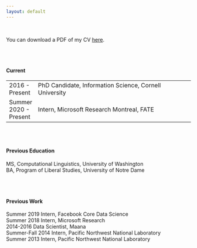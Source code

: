 ```yaml
---
layout: default
---
```


<br>

You can download a PDF of my CV [here](http://maria-antoniak.github.io/resources/maria_antoniak.pdf).

<br><br>

#### Current

<table style="width:100%">
  <tr>
    <td width="10%">2016 - Present</td>
    <td>PhD Candidate, Information Science, Cornell University</td>
  </tr>
  <tr>
    <td width="10%">Summer 2020 - Present</td>
    <td>Intern, Microsoft Research Montreal, FATE</td>
  </tr>
</table>

<br><br>

#### Previous Education

MS, Computational Linguistics, University of Washington  
BA, Program of Liberal Studies, University of Notre Dame  

</table>

<br><br>

#### Previous Work

Summer 2019 Intern, Facebook Core Data Science  
Summer 2018 Intern, Microsoft Research  
2014-2016 Data Scientist, Maana  
Summer-Fall 2014 Intern, Pacific Northwest National Laboratory  
Summer 2013 Intern, Pacific Northwest National Laboratory  
